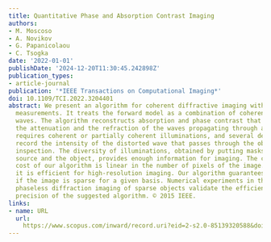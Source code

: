 ```yaml
---
title: Quantitative Phase and Absorption Contrast Imaging
authors:
- M. Moscoso
- A. Novikov
- G. Papanicolaou
- C. Tsogka
date: '2022-01-01'
publishDate: '2024-12-20T11:30:45.242898Z'
publication_types:
- article-journal
publication: '*IEEE Transactions on Computational Imaging*'
doi: 10.1109/TCI.2022.3204401
abstract: We present an algorithm for coherent diffractive imaging with phaseless
  measurements. It treats the forward model as a combination of coherent and incoherent
  waves. The algorithm reconstructs absorption and phase contrast that quantifies
  the attenuation and the refraction of the waves propagating through an object. It
  requires coherent or partially coherent illuminations, and several detectors to
  record the intensity of the distorted wave that passes through the object under
  inspection. The diversity of illuminations, obtained by putting masks between the
  source and the object, provides enough information for imaging. The computational
  cost of our algorithm is linear in the number of pixels of the image. Therefore,
  it is efficient for high-resolution imaging. Our algorithm guarantees exact recovery
  if the image is sparse for a given basis. Numerical experiments in the setting of
  phaseless diffraction imaging of sparse objects validate the efficiency and the
  precision of the suggested algorithm. © 2015 IEEE.
links:
- name: URL
  url: 
    https://www.scopus.com/inward/record.uri?eid=2-s2.0-85139320588&doi=10.1109%2fTCI.2022.3204401&partnerID=40&md5=1dc633f3680b5394b4c023147d16232f
---
```

